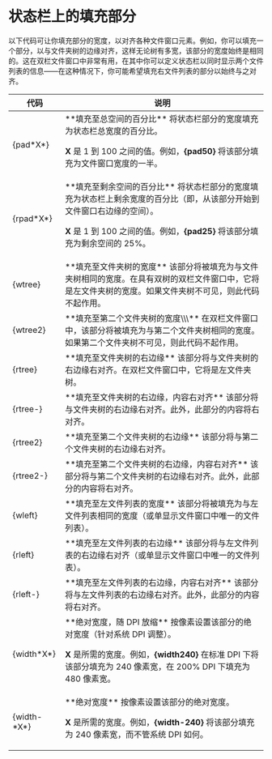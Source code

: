 # 状态栏上的填充部分

以下代码可让你填充部分的宽度，以对齐各种文件窗口元素。例如，你可以填充一个部分，以与文件夹树的边缘对齐，这样无论树有多宽，该部分的宽度始终是相同的。这在双栏文件窗口中非常有用，在其中你可以定义状态栏以同时显示两个文件列表的信息——在这种情况下，你可能希望填充右文件列表的部分以始终与之对齐。

<table>
<thead>
<tr>
<th>
代码
</th>
<th>
说明
</th>
</tr>
</thead>
<tr>
<td>
{pad*X*}</td><td>
**填充至总空间的百分比**  
将状态栏部分的宽度填充为状态栏总宽度的百分比。

**X** 是 1 到 100 之间的值。例如，**{pad50}** 将该部分填充为文件窗口宽度的一半。
</td>
</tr>
<tr>
<td>
{rpad*X*}</td><td>
**填充至剩余空间的百分比**  
将状态栏部分的宽度填充为状态栏上剩余宽度的百分比（即，从该部分开始到文件窗口右边缘的空间）。

**X** 是 1 到 100 之间的值。例如，**{pad25}** 将该部分填充为剩余空间的 25%。
</td>
</tr>
<tr>
<td>
{wtree}</td><td>
**填充至文件夹树的宽度**  
该部分将被填充为与文件夹树相同的宽度。在具有双树的双栏文件窗口中，它将是左文件夹树的宽度。如果文件夹树不可见，则此代码不起作用。
</td>
</tr>
<tr>
<td>
{wtree2}</td><td>
**填充至第二个文件夹树的宽度\\\** 在双栏文件窗口中，该部分将被填充为与第二个文件夹树相同的宽度。如果第二个文件夹树不可见，则此代码不起作用。
</td>
</tr>
<tr>
<td>
{rtree}</td><td>
**填充至文件夹树的右边缘**  
该部分将与文件夹树的右边缘右对齐。在双栏文件窗口中，它将是左文件夹树。
</td>
</tr>
<tr>
<td>
{rtree-}</td><td>
**填充至文件夹树的右边缘，内容右对齐**  
该部分将与文件夹树的右边缘右对齐。此外，此部分的内容将右对齐。
</td>
</tr>
<tr>
<td>
{rtree2}</td><td>
**填充至第二个文件夹树的右边缘**  
该部分将与第二个文件夹树的右边缘右对齐。
</td>
</tr>
<tr>
<td>
{rtree2-}</td><td>
**填充至第二个文件夹树的右边缘，内容右对齐**  
该部分将与第二个文件夹树的右边缘右对齐。此外，此部分的内容将右对齐。
</td>
</tr>
<tr>
<td>
{wleft}</td><td>
**填充至左文件列表的宽度**  
该部分将被填充为与左文件列表相同的宽度（或单显示文件窗口中唯一的文件列表）。
</td>
</tr>
<tr>
<td>
{rleft}</td><td>
**填充至左文件列表的右边缘**  
该部分将与左文件列表的右边缘右对齐（或单显示文件窗口中唯一的文件列表）。
</td>
</tr>
<tr>
<td>
{rleft-}</td><td>
**填充至左文件列表的右边缘，内容右对齐**  
该部分将与左文件列表的右边缘右对齐。此外，此部分的内容将右对齐。
</td>
</tr>
<tr>
<td>
{width*X*}</td><td>
**绝对宽度，随 DPI 放缩**  
按像素设置该部分的绝对宽度（针对系统 DPI 调整）。

**X** 是所需的宽度。例如，**{width240}** 在标准 DPI 下将该部分填充为 240 像素宽，在 200% DPI 下填充为 480 像素宽。
</td>
</tr>
<tr>
<td>
{width-*X*}</td><td>
**绝对宽度**  
按像素设置该部分的绝对宽度。

**X** 是所需的宽度。例如，**{width-240}** 将该部分填充为 240 像素宽，而不管系统 DPI 如何。
</td>
</tr>
</tbody>
</table>